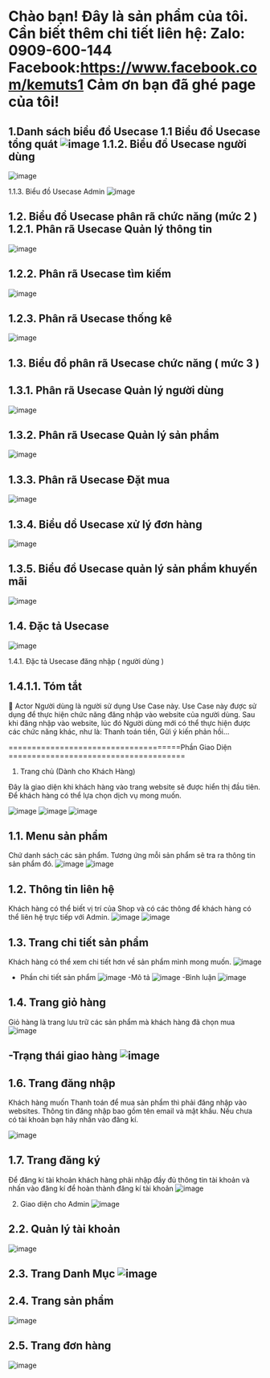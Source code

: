 Chào bạn!
Đây là sản phẩm của tôi.
Cần biết thêm chi tiết liên hệ:
Zalo: 0909-600-144
Facebook:https://www.facebook.com/kemuts1
Cảm ơn bạn đã ghé page của tôi!
=

1.Danh sách biểu đồ Usecase
1.1	Biểu đồ Usecase tổng quát
![image](https://github.com/Doanthuat/Banhang_sach/assets/95136439/ac100414-42b0-4b72-b8e2-94b884d8976c)
1.1.2.	Biểu đồ Usecase người dùng
-
![image](https://github.com/Doanthuat/Banhang_sach/assets/95136439/ae990fb3-a5c8-44ff-8022-b142cf3e8c34)

 
1.1.3.	Biểu đồ Usecase Admin
![image](https://github.com/Doanthuat/Banhang_sach/assets/95136439/d33d6289-2ecb-4794-896c-983f5f342082)


1.2.	Biểu đồ Usecase phân rã chức năng (mức 2 )
1.2.1.	Phân rã Usecase Quản lý thông tin
-

![image](https://github.com/Doanthuat/Banhang_sach/assets/95136439/8ba2842e-516d-41c3-986c-cf4e75fe78bf)

1.2.2.	Phân rã Usecase tìm kiếm
-
![image](https://github.com/Doanthuat/Banhang_sach/assets/95136439/66e3bbee-4072-4aae-ad04-00e554ab6e35)

 
1.2.3.	Phân rã Usecase thống kê
-
![image](https://github.com/Doanthuat/Banhang_sach/assets/95136439/afb6cccb-31f3-4b21-8757-0121aca6bb03)


1.3.	Biểu đồ phân rã Usecase chức năng ( mức 3 )
-

1.3.1.	Phân rã Usecase Quản lý người dùng
-
![image](https://github.com/Doanthuat/Banhang_sach/assets/95136439/68816cdf-13f0-40c0-8ea7-6e0362e5ebba)


1.3.2.	Phân rã Usecase Quản lý sản phẩm
-
![image](https://github.com/Doanthuat/Banhang_sach/assets/95136439/c3d60f03-fd35-42fc-9842-f399694438cc)


 
1.3.3.	Phân rã Usecase Đặt mua
-

![image](https://github.com/Doanthuat/Banhang_sach/assets/95136439/7efd2200-3902-47c7-8e3d-8c12a540ba1f)

1.3.4.	Biểu dồ Usecase xử lý đơn hàng
-


![image](https://github.com/Doanthuat/Banhang_sach/assets/95136439/cae5557e-6078-4437-a480-a87f3a2ebfac)



1.3.5.	Biểu đồ Usecase quản lý sản phẩm khuyến mãi
-
![image](https://github.com/Doanthuat/Banhang_sach/assets/95136439/176230fc-07bf-4016-aac7-1c85fae60a18)



1.4.	Đặc tả Usecase
-
![image](https://github.com/Doanthuat/Banhang_sach/assets/95136439/96e39bbd-3424-4fe6-918b-2aae54e72c0a)

1.4.1.	Đặc tả Usecase đăng nhập ( người dùng )

1.4.1.1.	Tóm tắt
-
	Actor Người dùng là người sử dụng Use Case này. Use  Case  này được  sử dụng để  thực hiện chức năng đăng nhập vào website của người dùng. Sau khi đăng nhập vào website, lúc đó Người dùng mới có thể thực hiện được các chức năng khác, như là: Thanh toán tiền, Gửi ý kiến phản hồi…


=====================================Phần Giao Diện ======================================
1.	Trang chủ (Dành cho Khách Hàng)
   

Đây là giao diện khi khách hàng vào trang website sẽ được hiển thị đầu tiên. Để khách hàng có thể lựa chọn dịch vụ mong muốn.

![image](https://github.com/Doanthuat/Banhang_sach/assets/95136439/05dddaf6-da04-4d0c-a16f-9e35196c8a1b)
![image](https://github.com/Doanthuat/Banhang_sach/assets/95136439/2f4e9609-65ec-44ef-841f-10cc1afc09b8)
![image](https://github.com/Doanthuat/Banhang_sach/assets/95136439/fe2777f4-e1a8-4e88-9bbb-318700626c0a)


1.1.	Menu sản phẩm
-
Chứ danh sách các sản phẩm. Tương ứng mỗi sản phẩm sẽ tra ra thông tin sản phẩm đó.
![image](https://github.com/Doanthuat/Banhang_sach/assets/95136439/0eea9f19-8106-4f36-8188-78961ca360d3)
![image](https://github.com/Doanthuat/Banhang_sach/assets/95136439/f1836799-5834-479a-bbe4-45f29e99bd1b)



1.2.	Thông tin liên hệ
-
Khách hàng có thể biết vị trí của Shop và có các thông để khách hàng có thể liên hệ trực tiếp với Admin.
![image](https://github.com/Doanthuat/Banhang_sach/assets/95136439/176dbbc1-fb13-4280-a722-81b9ad49bde1)
![image](https://github.com/Doanthuat/Banhang_sach/assets/95136439/2b6089ab-b9d6-4dd8-9eda-50bea079d874)


1.3.	Trang chi tiết sản phẩm
-
Khách hàng có thể xem chi tiết hơn về sản phẩm mình mong muốn.
![image](https://github.com/Doanthuat/Banhang_sach/assets/95136439/9072759c-e55e-43a7-aa23-d04ad67e56ef)
- Phần chi tiết sản phẩm
 ![image](https://github.com/Doanthuat/Banhang_sach/assets/95136439/486e4094-2193-45d0-9ee5-c739aa24aee4)
-Mô tả
![image](https://github.com/Doanthuat/Banhang_sach/assets/95136439/4699411b-a3a4-440a-9e8d-3fd492755d5c)
-Bình luận
![image](https://github.com/Doanthuat/Banhang_sach/assets/95136439/c2b16caf-f4f2-44a5-9c04-dfbfd99527a0)



1.4.	Trang giỏ hàng
-
Giỏ hàng là trang lưu trữ các sản phẩm mà khách hàng đã chọn mua
![image](https://github.com/Doanthuat/Banhang_sach/assets/95136439/71e214b0-f897-4647-a00e-7efb681155aa)

-Trạng thái giao hàng
![image](https://github.com/Doanthuat/Banhang_sach/assets/95136439/fbc93ea0-37ec-4fd5-81a2-90117befffd3)
-

1.6.	Trang đăng nhập
-
Khách hàng muốn Thanh toán để mua sản phẩm thì phải đăng nhập vào websites. Thông tin đăng nhập bao gồm tên email và mật khẩu. Nếu chưa có tài khoản bạn hãy nhấn vào đăng kí.

![image](https://github.com/Doanthuat/Banhang_sach/assets/95136439/cddf2ef7-5c4f-41a1-b09a-233d63802652)

1.7.	Trang đăng ký
-
Để đăng kí tài khoản khách hàng phải nhập đầy đủ thông tin tài khoản và nhấn vào đăng kí để hoàn thành đăng kí tài khoản
![image](https://github.com/Doanthuat/Banhang_sach/assets/95136439/edccbcd9-ecdd-436e-9e38-a42fe279b21c)

2.	Giao diện cho Admin
![image](https://github.com/Doanthuat/Banhang_sach/assets/95136439/94d37a4b-5e34-403e-ac21-a79d88e12a0c)




2.2.	Quản lý tài khoản
-
![image](https://github.com/Doanthuat/Banhang_sach/assets/95136439/35c97736-5660-49dd-8c3f-f59f105c4140)


2.3.	Trang Danh Mục
![image](https://github.com/Doanthuat/Banhang_sach/assets/95136439/0b85763a-6d50-45f4-b432-23de6687875e)
-


2.4.	Trang sản phẩm
-
![image](https://github.com/Doanthuat/Banhang_sach/assets/95136439/4bc94aa5-0957-45a4-88f1-4c038bbe20c5)

2.5.	Trang đơn hàng
-
![image](https://github.com/Doanthuat/Banhang_sach/assets/95136439/a19e922a-92db-459f-bf42-5bcfdd39eee2)










  










 





